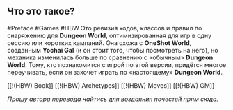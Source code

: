 ## **Что это такое?** 

#Preface #Games #HBW 
Это ревизия ходов, классов и правил по снаряжению для **Dungeon World**, оптимизированная для игр в одну сессию или коротких кампаний. Она схожа с **OneShot World**, созданным **Yochai Gal** (и он стоит того, чтобы посмотреть на него), но механика изменилась больше по сравнению с «обычным» **Dungeon World**. Тому, кто познакомится с игрой по этой версии, придётся многое переучивать, если он захочет играть по «настоящему» **Dungeon World**.

[[!(HBW) Book]]
[[!(HBW) Archetypes]]
[[!(HBW) Moves]]
[[!(HBW) GM]]

*Прошу автора перевода найтись для воздаяния почестей прям сюда.*